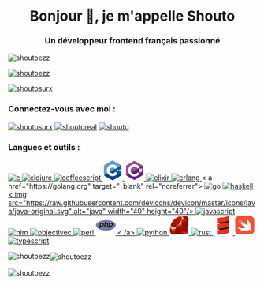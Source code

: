 <h1 align="center">Bonjour 👋, je m'appelle Shouto</h1>
<h3 align="center">Un développeur frontend français passionné</h3>

<p align="left"> <img src=" https://komarev.com/ghpvc/?username=shoutoezz&label=Profile%20views&color=0e75b6&style=flat" alt="shoutoezz" /> </p>

<p align="left"> <a href="https:/ /github.com/ryo-ma/github-profile-trophy"><img src="https://github-profile-trophy.vercel.app/?username=shoutoezz" alt="shoutoezz" /></a > </p>

<p align="left"> <a href="https://twitter.com/@shoutosurx" target="blank"><img src="https://img.shields.io/twitter /follow/shoutosurx?logo=twitter&style=for-the-badge" alt="shoutosurx" /></a> </p>

<h3 align="left">Connectez-vous avec moi :</h3>
<p align= "gauche">
<a href="https://twitter.com/@shoutosurx" target="blank"><img align="center" src="https://raw.githubusercontent.com/rahuldkjain/github-profile -readme-generator/master/src/images/icons/Social/twitter.svg" alt="shoutosurx" height="30" width="40" /></a>
<a href="https://instagram.com/@shoutoreal" target="blank"><img align="center" src="https://raw.githubusercontent.com/rahuldkjain/github-profile-readme-generator/master/src/images/icons/Social /instagram.svg" alt="shoutoreal" height="30" width="40" /></a>
<a href="https://www.youtube.com/c/shouto" target="blank" ><img align="center" src="https://raw.githubusercontent.com/rahuldkjain/github-profile-readme-generator/master/src/images/icons/Social/youtube.svg" alt="shouto" height="30" width="40" /></a>
</p>

<h3 align="left">Langues et outils :</h3>
<p align="left"> <a href="https://www.cprogramming.com/" target="_blank" rel="noreferrer"> <img src="https://raw.githubusercontent.com/ devicons/devicon/master/icons/c/c-original.svg" alt="c" width="40" height="40"/> </a> <a href="https://clojure.org/ " target="_blank" rel="noreferrer"> <img src="https://upload.wikimedia.org/wikipedia/commons/5/5d/Clojure_logo.svg" alt="clojure" width="40" hauteur ="40"/> </a> <a href="https://offeescript.org" target="_blank" rel="noreferrer"> <img src="https://raw.githubusercontent.com/devicons /devicon/master/icons/coffeescript/coffeescript-original-wordmark.svg" alt="coffeescript" width="40" height="40"/> </a> <a href="https://www.w3schools .com/cpp/" target="_blank" rel="noreferrer"> <img src="https://raw.githubusercontent.com/devicons/devicon/master/icons/cplusplus/cplusplus-original.svg" alt= "cplusplus" width="40" height="40"/> </a> <a href="https://www.w3schools.com/cs/" target="_blank" rel="noreferrer"> <img src="https://raw.githubusercontent.com/devicons/devicon/master/icons/csharp/csharp-original.svg" alt="csharp" width="40" height="40"/> </a> <a href="https://elixir-lang.org" target="_blank" rel="noreferrer"> <img src="https://www.vectorlogo.zone/logos/elixir-lang/elixir-lang -icon.svg" alt="elixir" width="40" height="40"/> </a> <a href="https://www.erlang.org/" target="_blank" rel=" noreferrer"> <img src="https://www.vectorlogo.zone/logos/erlang/erlang-official.svg" alt="erlang" width="40" height="40"/> </a> < a href="https://golang.org" target="_blank" rel="noreferrer"> <img src="https://raw.githubusercontent.com/devicons/devicon/master/icons/go/go- original.svg" alt="go" width="40" height="40"/> </a> <a href="https://www.haskell.org/" target="_blank" rel="noreferrer "> <img src="https://upload.wikimedia.org/wikipedia/commons/1/1c/Haskell-Logo.svg" alt="haskell" width="40" height="40"/> </a> <a href="https://www.java.com" target="_blank" rel="noreferrer"> < img src="https://raw.githubusercontent.com/devicons/devicon/master/icons/java/java-original.svg" alt="java" width="40" height="40"/> </a > <a href="https://developer.mozilla.org/en-US/docs/Web/JavaScript" target="_blank" rel="noreferrer"> <img src="https://raw.githubusercontent. com/devicons/devicon/master/icons/javascript/javascript-original.svg" alt="javascript" width="40" height="40"/> </a> <a href="https://nim- lang.org/" target="_blank" rel="noreferrer"> <img src="https://www.vectorlogo.zone/logos/nim-lang/nim-lang-icon.svg" alt="nim" width="40" height="40"/> </a> <a href="https://developer.apple.com/library/archive/documentation/Cocoa/Conceptual/ProgrammingWithObjectiveC/Introduction/Introduction.html" cible ="_blank" rel="noreferrer"> <img src="https://www.vectorlogo.zone/logos/apple_objectivec/apple_objectivec-icon.svg" alt="objectivec" width="40" height="40" /> </a> <a href="https://www.perl.org/" target="_blank" rel="noreferrer"> <img src="https://api.iconify.design/logos- perl.svg" alt="perl" width="40" height="40"/> </a> <a href="https://www.php.net" target="_blank" rel="noreferrer" > <img src="https://raw.githubusercontent.com/devicons/devicon/master/icons/php/php-original.svg" alt="php" width="40" height="40"/> < /a> <a href="https://www.python.org" target="_blank" rel="noreferrer"> <img src="https://raw.githubusercontent.com/devicons/devicon/master/ icônes/python/python-original.svg" alt="python" width="40" height="40"/> </a> <a href="https://www.ruby-lang.org/en/ " target="_blank" rel="noreferrer"> <img src="https://raw.githubusercontent.com/devicons/devicon/master/icons/ruby/ruby-original.svg" alt="ruby" width= "40" height="40"/> </a> <a href="https://www.rust-lang.org" target="_blank" rel="noreferrer"> <img src="https:/ /brut.githubusercontent.com/devicons/devicon/master/icons/rust/rust-plain.svg" alt="rust" width="40" height="40"/> </a> <a href="https:// www.scala-lang.org" target="_blank" rel="noreferrer"> <img src="https://raw.githubusercontent.com/devicons/devicon/master/icons/scala/scala-original.svg" alt="scala" width="40" height="40"/> </a> <a href="https://developer.apple.com/swift/" target="_blank" rel="noreferrer"> <img src="https://raw.githubusercontent.com/devicons/devicon/master/icons/swift/swift-original.svg" alt="swift" width="40" height="40"/> </ a> <a href="https://www.typescriptlang.org/" target="_blank" rel="noreferrer"> <img src="https://raw.githubusercontent.com/devicons/devicon/master/ icons/typescript/typescript-original.svg" alt="typescript" width="40" height="40"/> </a> </p>

<p><img align="left" src="https://github-readme-stats.vercel.app/api/top-langs?username=shoutoezz&show_icons=true&locale=en&layout=compact" alt="shoutoezz" /> </p>

<p> <img align="center" src="https://github-readme-stats.vercel.app/api?username=shoutoezz&show_icons=true&locale=en" alt="shoutoezz" /> </p>

<p><img align="center" src="https://github-readme-streak-stats.herokuapp.com/?user=shoutoezz&" alt="shoutoezz" /></p>

